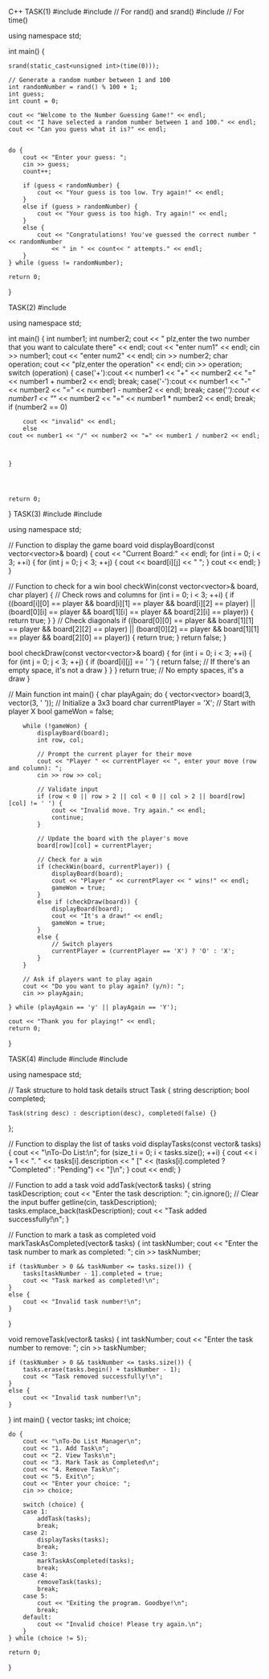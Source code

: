 C++
TASK(1)
#include <iostream>
#include <cstdlib>  // For rand() and srand()
#include <ctime>    // For time()

using namespace std;

int main() {
   
    srand(static_cast<unsigned int>(time(0)));

    // Generate a random number between 1 and 100
    int randomNumber = rand() % 100 + 1;
    int guess;
    int count = 0;

    cout << "Welcome to the Number Guessing Game!" << endl;
    cout << "I have selected a random number between 1 and 100." << endl;
    cout << "Can you guess what it is?" << endl;

    
    do {
        cout << "Enter your guess: ";
        cin >> guess;
        count++;

        if (guess < randomNumber) {
            cout << "Your guess is too low. Try again!" << endl;
        }
        else if (guess > randomNumber) {
            cout << "Your guess is too high. Try again!" << endl;
        }
        else {
            cout << "Congratulations! You've guessed the correct number " << randomNumber
                << " in " << count<< " attempts." << endl;
        }
    } while (guess != randomNumber);

    return 0;
}





TASK(2)
#include <iostream>
  
using namespace std;

int main() {
    int number1;
    int number2;
    cout << " plz,enter the two number that you want to calculate there" << endl;
    cout << "enter num1" << endl;
    cin >> number1;
    cout << "enter num2" << endl;
    cin >> number2;
    char operation;
    cout << "plz,enter the operation" << endl;
    cin >> operation;
    switch (operation)
    {
    case('+'):cout << number1 << "+" << number2 << "=" << number1 + number2 << endl;
        break;
    case('-'):cout << number1 << "-" << number2 << "=" << number1 - number2 << endl;
        break;
    case('*'):cout << number1 << "*" << number2 << "=" << number1 * number2 << endl;
        break;
        if (number2 == 0)
           
        
        cout << "invalid" << endl;
        else
    cout << number1 << "/" << number2 << "=" << number1 / number2 << endl;
        
        
   
    }
    
   
    

    return 0;
}
TASK(3)
#include <iostream>
#include <vector>

using namespace std;

// Function to display the game board
void displayBoard(const vector<vector<char>>& board) {
    cout << "Current Board:" << endl;
    for (int i = 0; i < 3; ++i) {
        for (int j = 0; j < 3; ++j) {
            cout << board[i][j] << " ";
        }
        cout << endl;
    }
}

// Function to check for a win
bool checkWin(const vector<vector<char>>& board, char player) {
    // Check rows and columns
    for (int i = 0; i < 3; ++i) {
        if ((board[i][0] == player && board[i][1] == player && board[i][2] == player) ||
            (board[0][i] == player && board[1][i] == player && board[2][i] == player)) {
            return true;
        }
    }
    // Check diagonals
    if ((board[0][0] == player && board[1][1] == player && board[2][2] == player) ||
        (board[0][2] == player && board[1][1] == player && board[2][0] == player)) {
        return true;
    }
    return false;
}

bool checkDraw(const vector<vector<char>>& board) {
    for (int i = 0; i < 3; ++i) {
        for (int j = 0; j < 3; ++j) {
            if (board[i][j] == ' ') {
                return false; // If there's an empty space, it's not a draw
            }
        }
    }
    return true; // No empty spaces, it's a draw
}

// Main function
int main() {
    char playAgain;
    do {
        vector<vector<char>> board(3, vector<char>(3, ' ')); // Initialize a 3x3 board
        char currentPlayer = 'X'; // Start with player X
        bool gameWon = false;

        while (!gameWon) {
            displayBoard(board);
            int row, col;

            // Prompt the current player for their move
            cout << "Player " << currentPlayer << ", enter your move (row and column): ";
            cin >> row >> col;

            // Validate input
            if (row < 0 || row > 2 || col < 0 || col > 2 || board[row][col] != ' ') {
                cout << "Invalid move. Try again." << endl;
                continue;
            }

            // Update the board with the player's move
            board[row][col] = currentPlayer;

            // Check for a win
            if (checkWin(board, currentPlayer)) {
                displayBoard(board);
                cout << "Player " << currentPlayer << " wins!" << endl;
                gameWon = true;
            }
            else if (checkDraw(board)) {
                displayBoard(board);
                cout << "It's a draw!" << endl;
                gameWon = true;
            }
            else {
                // Switch players
                currentPlayer = (currentPlayer == 'X') ? 'O' : 'X';
            }
        }

        // Ask if players want to play again
        cout << "Do you want to play again? (y/n): ";
        cin >> playAgain;

    } while (playAgain == 'y' || playAgain == 'Y');

    cout << "Thank you for playing!" << endl;
    return 0;
}

TASK(4)
#include <iostream>
#include <vector>
#include <string>

using namespace std;

// Task structure to hold task details
struct Task {
    string description;
    bool completed;

    Task(string desc) : description(desc), completed(false) {}
};

// Function to display the list of tasks
void displayTasks(const vector<Task>& tasks) {
    cout << "\nTo-Do List:\n";
    for (size_t i = 0; i < tasks.size(); ++i) {
        cout << i + 1 << ". " << tasks[i].description
            << " [" << (tasks[i].completed ? "Completed" : "Pending") << "]\n";
    }
    cout << endl;
}

// Function to add a task
void addTask(vector<Task>& tasks) {
    string taskDescription;
    cout << "Enter the task description: ";
    cin.ignore(); // Clear the input buffer
    getline(cin, taskDescription);
    tasks.emplace_back(taskDescription);
    cout << "Task added successfully!\n";
}

// Function to mark a task as completed
void markTaskAsCompleted(vector<Task>& tasks) {
    int taskNumber;
    cout << "Enter the task number to mark as completed: ";
    cin >> taskNumber;

    if (taskNumber > 0 && taskNumber <= tasks.size()) {
        tasks[taskNumber - 1].completed = true;
        cout << "Task marked as completed!\n";
    }
    else {
        cout << "Invalid task number!\n";
    }
}

void removeTask(vector<Task>& tasks) {
    int taskNumber;
    cout << "Enter the task number to remove: ";
    cin >> taskNumber;

    if (taskNumber > 0 && taskNumber <= tasks.size()) {
        tasks.erase(tasks.begin() + taskNumber - 1);
        cout << "Task removed successfully!\n";
    }
    else {
        cout << "Invalid task number!\n";
    }
}
int main() {
    vector<Task> tasks;
    int choice;

    do {
        cout << "\nTo-Do List Manager\n";
        cout << "1. Add Task\n";
        cout << "2. View Tasks\n";
        cout << "3. Mark Task as Completed\n";
        cout << "4. Remove Task\n";
        cout << "5. Exit\n";
        cout << "Enter your choice: ";
        cin >> choice;

        switch (choice) {
        case 1:
            addTask(tasks);
            break;
        case 2:
            displayTasks(tasks);
            break;
        case 3:
            markTaskAsCompleted(tasks);
            break;
        case 4:
            removeTask(tasks);
            break;
        case 5:
            cout << "Exiting the program. Goodbye!\n";
            break;
        default:
            cout << "Invalid choice! Please try again.\n";
        }
    } while (choice != 5);

    return 0;
}        
                         
                                                           

